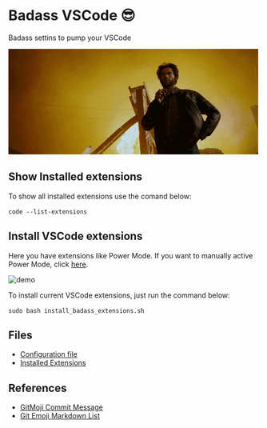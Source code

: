 # Badass VSCode :sunglasses:

Badass settins to pump your VSCode

![badass gif](./config/4BvA.gif)

## Show Installed extensions

To show all installed extensions use the comand below:

```command
code --list-extensions
```

## Install VSCode extensions

Here you have extensions like Power Mode. If you want to manually active Power Mode, click [here](pages/ActivePowermode.md).

![demo](https://raw.githubusercontent.com/hoovercj/vscode-power-mode/master/images/demo-presets-particles.gif)



To install current VSCode extensions, just run the command below:

```
sudo bash install_badass_extensions.sh
```

## Files
- [Configuration file](./config/settings.json)
- [Installed Extensions](./config/extensions)

## References

- [GitMoji Commit Message](https://gitmoji.carloscuesta.me)
- [Git Emoji Markdown List](https://gist.github.com/rxaviers/7360908)
